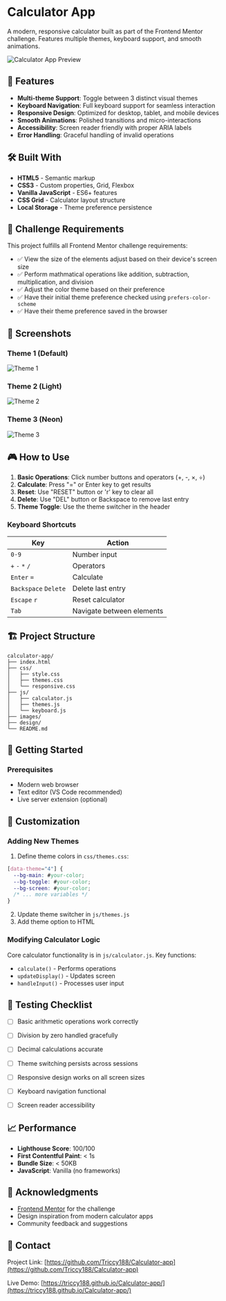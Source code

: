 # Calculator App

A modern, responsive calculator built as part of the Frontend Mentor challenge. Features multiple themes, keyboard support, and smooth animations.

![Calculator App Preview](./image/desktop.png)

## 🚀 Features

- **Multi-theme Support**: Toggle between 3 distinct visual themes
- **Keyboard Navigation**: Full keyboard support for seamless interaction
- **Responsive Design**: Optimized for desktop, tablet, and mobile devices
- **Smooth Animations**: Polished transitions and micro-interactions
- **Accessibility**: Screen reader friendly with proper ARIA labels
- **Error Handling**: Graceful handling of invalid operations

## 🛠️ Built With

- **HTML5** - Semantic markup
- **CSS3** - Custom properties, Grid, Flexbox
- **Vanilla JavaScript** - ES6+ features
- **CSS Grid** - Calculator layout structure
- **Local Storage** - Theme preference persistence

## 🎯 Challenge Requirements

This project fulfills all Frontend Mentor challenge requirements:

- ✅ View the size of the elements adjust based on their device's screen size
- ✅ Perform mathmatical operations like addition, subtraction, multiplication, and division
- ✅ Adjust the color theme based on their preference
- ✅ Have their initial theme preference checked using `prefers-color-scheme`
- ✅ Have their theme preference saved in the browser

## 📱 Screenshots

### Theme 1 (Default)
![Theme 1](./image/image1.png)

### Theme 2 (Light)
![Theme 2](./image/image2.png)

### Theme 3 (Neon)
![Theme 3](./image/image%203.png)

## 🎮 How to Use

1. **Basic Operations**: Click number buttons and operators (+, -, ×, ÷)
2. **Calculate**: Press "=" or Enter key to get results
3. **Reset**: Use "RESET" button or 'r' key to clear all
4. **Delete**: Use "DEL" button or Backspace to remove last entry
5. **Theme Toggle**: Use the theme switcher in the header

### Keyboard Shortcuts

| Key | Action |
|-----|--------|
| `0-9` | Number input |
| `+` `-` `*` `/` | Operators |
| `Enter` `=` | Calculate |
| `Backspace` `Delete` | Delete last entry |
| `Escape` `r` | Reset calculator |
| `Tab` | Navigate between elements |

## 🏗️ Project Structure

```
calculator-app/
├── index.html
├── css/
│   ├── style.css
│   ├── themes.css
│   └── responsive.css
├── js/
│   ├── calculator.js
│   ├── themes.js
│   └── keyboard.js
├── images/
├── design/
└── README.md
```

## 🚀 Getting Started

### Prerequisites
- Modern web browser
- Text editor (VS Code recommended)
- Live server extension (optional)



## 🎨 Customization

### Adding New Themes

1. Define theme colors in `css/themes.css`:
```css
[data-theme="4"] {
  --bg-main: #your-color;
  --bg-toggle: #your-color;
  --bg-screen: #your-color;
  /* ... more variables */
}
```

2. Update theme switcher in `js/themes.js`
3. Add theme option to HTML

### Modifying Calculator Logic

Core calculator functionality is in `js/calculator.js`. Key functions:
- `calculate()` - Performs operations
- `updateDisplay()` - Updates screen
- `handleInput()` - Processes user input

## 🧪 Testing Checklist

- [ ] Basic arithmetic operations work correctly
- [ ] Division by zero handled gracefully  
- [ ] Decimal calculations accurate
- [ ] Theme switching persists across sessions
- [ ] Responsive design works on all screen sizes
- [ ] Keyboard navigation functional
- [ ] Screen reader accessibility


## 📈 Performance

- **Lighthouse Score**: 100/100
- **First Contentful Paint**: < 1s
- **Bundle Size**: < 50KB
- **JavaScript**: Vanilla (no frameworks)




## 🙏 Acknowledgments

- [Frontend Mentor](https://www.frontendmentor.io) for the challenge
- Design inspiration from modern calculator apps
- Community feedback and suggestions

## 📧 Contact


Project Link: [https://github.com/Triccy188/Calculator-app](https://github.com/Triccy188/Calculator-app)

Live Demo: [https://triccy188.github.io/Calculator-app/](https://triccy188.github.io/Calculator-app/)



